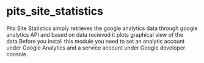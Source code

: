 # pits_site_statistics

Pits Site Statistics simply retrieves the google analytics data through google analytics API and based on data recieved it plots graphical view of the data.Before you install this module you need to set an analytic account under Google Analytics and a service account under Google developer console.
